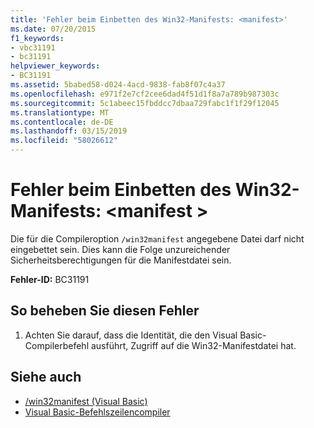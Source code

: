 ```yaml
---
title: 'Fehler beim Einbetten des Win32-Manifests: <manifest>'
ms.date: 07/20/2015
f1_keywords:
- vbc31191
- bc31191
helpviewer_keywords:
- BC31191
ms.assetid: 5babed58-d024-4acd-9838-fab8f07c4a37
ms.openlocfilehash: e971f2e7cf2cee6dad4f51d1f8a7a789b987303c
ms.sourcegitcommit: 5c1abeec15fbddcc7dbaa729fabc1f1f29f12045
ms.translationtype: MT
ms.contentlocale: de-DE
ms.lasthandoff: 03/15/2019
ms.locfileid: "58026612"
---
```

# <a name="error-embedding-win32-manifest-manifest"></a>Fehler beim Einbetten des Win32-Manifests: \<manifest >
Die für die Compileroption `/win32manifest` angegebene Datei darf nicht eingebettet sein. Dies kann die Folge unzureichender Sicherheitsberechtigungen für die Manifestdatei sein.  
  
 **Fehler-ID:** BC31191  
  
## <a name="to-correct-this-error"></a>So beheben Sie diesen Fehler  
  
1.  Achten Sie darauf, dass die Identität, die den Visual Basic-Compilerbefehl ausführt, Zugriff auf die Win32-Manifestdatei hat.  
  
## <a name="see-also"></a>Siehe auch

- [/win32manifest (Visual Basic)](../../visual-basic/reference/command-line-compiler/win32manifest.md)
- [Visual Basic-Befehlszeilencompiler](../../visual-basic/reference/command-line-compiler/index.md)
